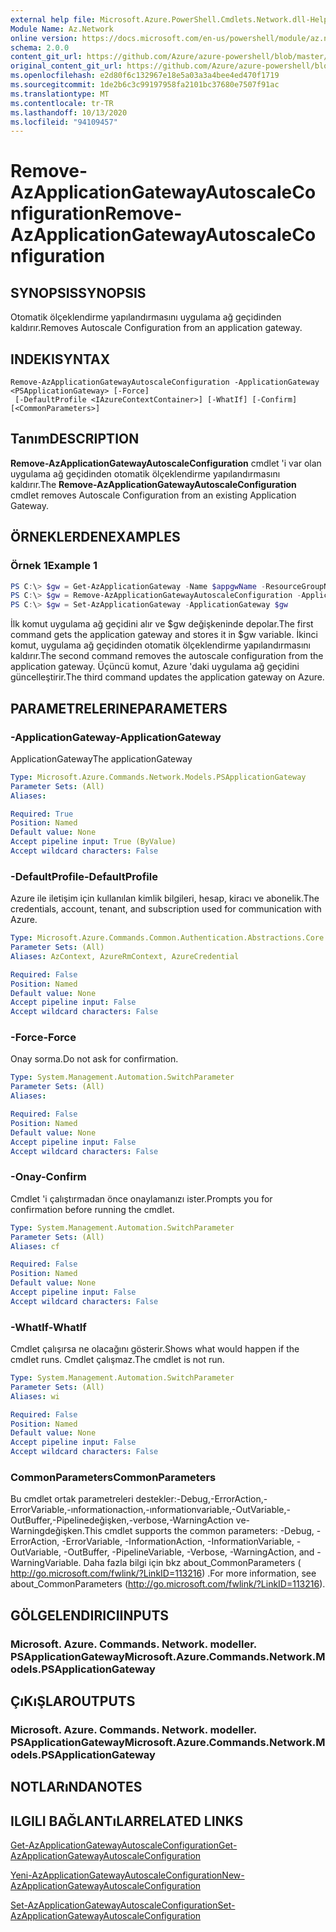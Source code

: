 ```yaml
---
external help file: Microsoft.Azure.PowerShell.Cmdlets.Network.dll-Help.xml
Module Name: Az.Network
online version: https://docs.microsoft.com/en-us/powershell/module/az.network/remove-azapplicationgatewayautoscaleconfiguration
schema: 2.0.0
content_git_url: https://github.com/Azure/azure-powershell/blob/master/src/Network/Network/help/Remove-AzApplicationGatewayAutoscaleConfiguration.md
original_content_git_url: https://github.com/Azure/azure-powershell/blob/master/src/Network/Network/help/Remove-AzApplicationGatewayAutoscaleConfiguration.md
ms.openlocfilehash: e2d80f6c132967e18e5a03a3a4bee4ed470f1719
ms.sourcegitcommit: 1de2b6c3c99197958fa2101bc37680e7507f91ac
ms.translationtype: MT
ms.contentlocale: tr-TR
ms.lasthandoff: 10/13/2020
ms.locfileid: "94109457"
---
```

# <span data-ttu-id="17a41-101">Remove-AzApplicationGatewayAutoscaleConfiguration</span><span class="sxs-lookup"><span data-stu-id="17a41-101">Remove-AzApplicationGatewayAutoscaleConfiguration</span></span>

## <span data-ttu-id="17a41-102">SYNOPSIS</span><span class="sxs-lookup"><span data-stu-id="17a41-102">SYNOPSIS</span></span>
<span data-ttu-id="17a41-103">Otomatik ölçeklendirme yapılandırmasını uygulama ağ geçidinden kaldırır.</span><span class="sxs-lookup"><span data-stu-id="17a41-103">Removes Autoscale Configuration from an application gateway.</span></span>

## <span data-ttu-id="17a41-104">INDEKI</span><span class="sxs-lookup"><span data-stu-id="17a41-104">SYNTAX</span></span>

```
Remove-AzApplicationGatewayAutoscaleConfiguration -ApplicationGateway <PSApplicationGateway> [-Force]
 [-DefaultProfile <IAzureContextContainer>] [-WhatIf] [-Confirm] [<CommonParameters>]
```

## <span data-ttu-id="17a41-105">Tanım</span><span class="sxs-lookup"><span data-stu-id="17a41-105">DESCRIPTION</span></span>
<span data-ttu-id="17a41-106">**Remove-AzApplicationGatewayAutoscaleConfiguration** cmdlet 'i var olan uygulama ağ geçidinden otomatik ölçeklendirme yapılandırmasını kaldırır.</span><span class="sxs-lookup"><span data-stu-id="17a41-106">The **Remove-AzApplicationGatewayAutoscaleConfiguration** cmdlet removes Autoscale Configuration from an existing Application Gateway.</span></span>

## <span data-ttu-id="17a41-107">ÖRNEKLERDEN</span><span class="sxs-lookup"><span data-stu-id="17a41-107">EXAMPLES</span></span>

### <span data-ttu-id="17a41-108">Örnek 1</span><span class="sxs-lookup"><span data-stu-id="17a41-108">Example 1</span></span>
```powershell
PS C:\> $gw = Get-AzApplicationGateway -Name $appgwName -ResourceGroupName $resgpName
PS C:\> $gw = Remove-AzApplicationGatewayAutoscaleConfiguration -ApplicationGateway $gw
PS C:\> $gw = Set-AzApplicationGateway -ApplicationGateway $gw
```

<span data-ttu-id="17a41-109">İlk komut uygulama ağ geçidini alır ve $gw değişkeninde depolar.</span><span class="sxs-lookup"><span data-stu-id="17a41-109">The first command gets the application gateway and stores it in $gw variable.</span></span>
<span data-ttu-id="17a41-110">İkinci komut, uygulama ağ geçidinden otomatik ölçeklendirme yapılandırmasını kaldırır.</span><span class="sxs-lookup"><span data-stu-id="17a41-110">The second command removes the autoscale configuration from the application gateway.</span></span>
<span data-ttu-id="17a41-111">Üçüncü komut, Azure 'daki uygulama ağ geçidini güncelleştirir.</span><span class="sxs-lookup"><span data-stu-id="17a41-111">The third command updates the application gateway on Azure.</span></span>

## <span data-ttu-id="17a41-112">PARAMETRELERINE</span><span class="sxs-lookup"><span data-stu-id="17a41-112">PARAMETERS</span></span>

### <span data-ttu-id="17a41-113">-ApplicationGateway</span><span class="sxs-lookup"><span data-stu-id="17a41-113">-ApplicationGateway</span></span>
<span data-ttu-id="17a41-114">ApplicationGateway</span><span class="sxs-lookup"><span data-stu-id="17a41-114">The applicationGateway</span></span>

```yaml
Type: Microsoft.Azure.Commands.Network.Models.PSApplicationGateway
Parameter Sets: (All)
Aliases:

Required: True
Position: Named
Default value: None
Accept pipeline input: True (ByValue)
Accept wildcard characters: False
```

### <span data-ttu-id="17a41-115">-DefaultProfile</span><span class="sxs-lookup"><span data-stu-id="17a41-115">-DefaultProfile</span></span>
<span data-ttu-id="17a41-116">Azure ile iletişim için kullanılan kimlik bilgileri, hesap, kiracı ve abonelik.</span><span class="sxs-lookup"><span data-stu-id="17a41-116">The credentials, account, tenant, and subscription used for communication with Azure.</span></span>

```yaml
Type: Microsoft.Azure.Commands.Common.Authentication.Abstractions.Core.IAzureContextContainer
Parameter Sets: (All)
Aliases: AzContext, AzureRmContext, AzureCredential

Required: False
Position: Named
Default value: None
Accept pipeline input: False
Accept wildcard characters: False
```

### <span data-ttu-id="17a41-117">-Force</span><span class="sxs-lookup"><span data-stu-id="17a41-117">-Force</span></span>
<span data-ttu-id="17a41-118">Onay sorma.</span><span class="sxs-lookup"><span data-stu-id="17a41-118">Do not ask for confirmation.</span></span>

```yaml
Type: System.Management.Automation.SwitchParameter
Parameter Sets: (All)
Aliases:

Required: False
Position: Named
Default value: None
Accept pipeline input: False
Accept wildcard characters: False
```

### <span data-ttu-id="17a41-119">-Onay</span><span class="sxs-lookup"><span data-stu-id="17a41-119">-Confirm</span></span>
<span data-ttu-id="17a41-120">Cmdlet 'i çalıştırmadan önce onaylamanızı ister.</span><span class="sxs-lookup"><span data-stu-id="17a41-120">Prompts you for confirmation before running the cmdlet.</span></span>

```yaml
Type: System.Management.Automation.SwitchParameter
Parameter Sets: (All)
Aliases: cf

Required: False
Position: Named
Default value: None
Accept pipeline input: False
Accept wildcard characters: False
```

### <span data-ttu-id="17a41-121">-WhatIf</span><span class="sxs-lookup"><span data-stu-id="17a41-121">-WhatIf</span></span>
<span data-ttu-id="17a41-122">Cmdlet çalışırsa ne olacağını gösterir.</span><span class="sxs-lookup"><span data-stu-id="17a41-122">Shows what would happen if the cmdlet runs.</span></span>
<span data-ttu-id="17a41-123">Cmdlet çalışmaz.</span><span class="sxs-lookup"><span data-stu-id="17a41-123">The cmdlet is not run.</span></span>

```yaml
Type: System.Management.Automation.SwitchParameter
Parameter Sets: (All)
Aliases: wi

Required: False
Position: Named
Default value: None
Accept pipeline input: False
Accept wildcard characters: False
```

### <span data-ttu-id="17a41-124">CommonParameters</span><span class="sxs-lookup"><span data-stu-id="17a41-124">CommonParameters</span></span>
<span data-ttu-id="17a41-125">Bu cmdlet ortak parametreleri destekler:-Debug,-ErrorAction,-ErrorVariable,-ınformationaction,-ınformationvariable,-OutVariable,-OutBuffer,-Pipelinedeğişken,-verbose,-WarningAction ve-Warningdeğişken.</span><span class="sxs-lookup"><span data-stu-id="17a41-125">This cmdlet supports the common parameters: -Debug, -ErrorAction, -ErrorVariable, -InformationAction, -InformationVariable, -OutVariable, -OutBuffer, -PipelineVariable, -Verbose, -WarningAction, and -WarningVariable.</span></span> <span data-ttu-id="17a41-126">Daha fazla bilgi için bkz about_CommonParameters ( http://go.microsoft.com/fwlink/?LinkID=113216) .</span><span class="sxs-lookup"><span data-stu-id="17a41-126">For more information, see about_CommonParameters (http://go.microsoft.com/fwlink/?LinkID=113216).</span></span>

## <span data-ttu-id="17a41-127">GÖLGELENDIRICI</span><span class="sxs-lookup"><span data-stu-id="17a41-127">INPUTS</span></span>

### <span data-ttu-id="17a41-128">Microsoft. Azure. Commands. Network. modeller. PSApplicationGateway</span><span class="sxs-lookup"><span data-stu-id="17a41-128">Microsoft.Azure.Commands.Network.Models.PSApplicationGateway</span></span>

## <span data-ttu-id="17a41-129">ÇıKıŞLAR</span><span class="sxs-lookup"><span data-stu-id="17a41-129">OUTPUTS</span></span>

### <span data-ttu-id="17a41-130">Microsoft. Azure. Commands. Network. modeller. PSApplicationGateway</span><span class="sxs-lookup"><span data-stu-id="17a41-130">Microsoft.Azure.Commands.Network.Models.PSApplicationGateway</span></span>

## <span data-ttu-id="17a41-131">NOTLARıNDA</span><span class="sxs-lookup"><span data-stu-id="17a41-131">NOTES</span></span>

## <span data-ttu-id="17a41-132">ILGILI BAĞLANTıLAR</span><span class="sxs-lookup"><span data-stu-id="17a41-132">RELATED LINKS</span></span>

[<span data-ttu-id="17a41-133">Get-AzApplicationGatewayAutoscaleConfiguration</span><span class="sxs-lookup"><span data-stu-id="17a41-133">Get-AzApplicationGatewayAutoscaleConfiguration</span></span>](./Get-AzApplicationGatewayAutoscaleConfiguration.md)

[<span data-ttu-id="17a41-134">Yeni-AzApplicationGatewayAutoscaleConfiguration</span><span class="sxs-lookup"><span data-stu-id="17a41-134">New-AzApplicationGatewayAutoscaleConfiguration</span></span>](./New-AzApplicationGatewayAutoscaleConfiguration.md)

[<span data-ttu-id="17a41-135">Set-AzApplicationGatewayAutoscaleConfiguration</span><span class="sxs-lookup"><span data-stu-id="17a41-135">Set-AzApplicationGatewayAutoscaleConfiguration</span></span>](./Set-AzApplicationGatewayAutoscaleConfiguration.md)
